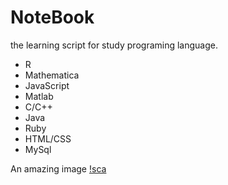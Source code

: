 # NoteBook
the learning script for study programing language. 

* R
* Mathematica
* JavaScript
* Matlab
* C/C++
* Java
* Ruby
* HTML/CSS
* MySql

An amazing image
[!sca][1]




[1]:https://github.com/AutuanLiu/Code/blob/master/mathematica/sca.png